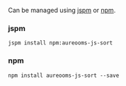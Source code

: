 Can be managed using
[jspm](http://jspm.io)
or [npm](https://github.com/npm/npm).

### jspm
```terminal
jspm install npm:aureooms-js-sort
```

### npm
```terminal
npm install aureooms-js-sort --save
```

